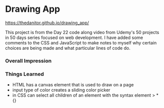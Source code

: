 # Drawing App

https://thedanitor.github.io/drawing_app/

This project is from the Day 22 code along video from Udemy's 50 projects in 50 days series focused on web development. I have added some comments to the CSS and JavaScript to make notes to myself why certain choices are being made and what particular lines of code do.

### Overall Impression



### Things Learned

* HTML has a canvas element that is used to draw on a page
* input type of color creates a sliding color picker
* in CSS can select all children of an element with the syntax element > * {}

